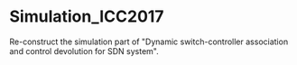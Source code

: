# Simulation_ICC2017
Re-construct the simulation part of "Dynamic switch-controller association and control devolution for SDN system".
